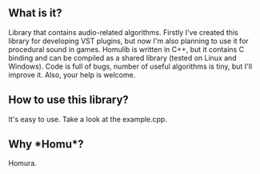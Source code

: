 What is it?
-----------
Library that contains audio-related algorithms. Firstly I've created this library for developing VST plugins, but now I'm also planning to use it for procedural sound in games.
Homulib is written in C++, but it contains C binding and can be compiled as a shared library (tested on Linux and Windows). Code is full of bugs, number of useful algorithms is tiny, but I'll improve it. Also, your help is welcome.

How to use this library?
------------------------
It's easy to use. Take a look at the example.cpp.

Why \*Homu\*?
-------------
Homura.
